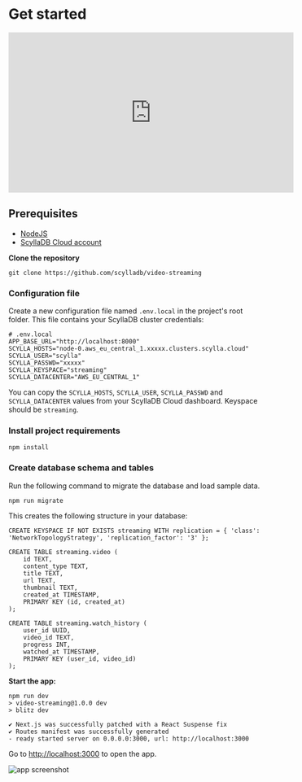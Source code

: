# Get started

<p><iframe width="560" height="315" src="https://www.youtube.com/embed/jDLK5fsBnas?si=8oui97TpbVbkcSzg" title="YouTube video player" frameborder="0" allow="accelerometer; autoplay; clipboard-write; encrypted-media; gyroscope; picture-in-picture" allowfullscreen></iframe></p>

## Prerequisites
* [NodeJS](https://nodejs.org/en)
* [ScyllaDB Cloud account](https://cloud.scylladb.com/account/sign-up)

**Clone the repository**
```
git clone https://github.com/scylladb/video-streaming
```

### Configuration file

Create a new configuration file named `.env.local` in the project's root folder. This file contains your ScyllaDB cluster credentials:
```
# .env.local
APP_BASE_URL="http://localhost:8000"
SCYLLA_HOSTS="node-0.aws_eu_central_1.xxxxx.clusters.scylla.cloud"
SCYLLA_USER="scylla"
SCYLLA_PASSWD="xxxxx"
SCYLLA_KEYSPACE="streaming"
SCYLLA_DATACENTER="AWS_EU_CENTRAL_1"
```

You can copy the `SCYLLA_HOSTS`, `SCYLLA_USER`, `SCYLLA_PASSWD` and `SCYLLA_DATACENTER` values from your ScyllaDB Cloud dashboard. Keyspace should be `streaming`.

### Install project requirements
```
npm install
```

### Create database schema and tables
Run the following command to migrate the database and load sample data.
```
npm run migrate
```

This creates the following structure in your database:
```
CREATE KEYSPACE IF NOT EXISTS streaming WITH replication = { 'class': 'NetworkTopologyStrategy', 'replication_factor': '3' };

CREATE TABLE streaming.video (
    id TEXT,
    content_type TEXT,
    title TEXT,
    url TEXT,
    thumbnail TEXT,
    created_at TIMESTAMP,
    PRIMARY KEY (id, created_at)
);

CREATE TABLE streaming.watch_history (
	user_id UUID,
	video_id TEXT,
	progress INT,
	watched_at TIMESTAMP,
	PRIMARY KEY (user_id, video_id)
);
```

**Start the app:**
```
npm run dev
> video-streaming@1.0.0 dev
> blitz dev

✔ Next.js was successfully patched with a React Suspense fix
✔ Routes manifest was successfully generated
- ready started server on 0.0.0.0:3000, url: http://localhost:3000
```

Go to [http://localhost:3000](http://localhost:3000) to open the app.

![app screenshot](../../public/app_screen.png)
